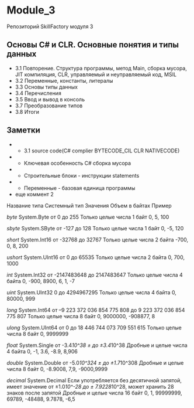 # Module_3
Репозиторий SkillFactory модуля 3
## Основы С# и CLR. Основные понятия и типы данных
* 3.1 Повторение. Структура программы, метод Main, сборка мусора, JIT компиляция, CLR, управляемый и неуправляемый код, MSIL
* 3.2 Переменные, константы, литералы
* 3.3 Основы типы данных
* 3.4 Перечисления
* 3.5 Ввод и вывод в консоль
* 3.7 Преобразование типов
* 3.8 Итоги
## Заметки 
* * 3.1 source code(C# complier BYTECODE_CIL CLR NATIVECODE)
* * Ключевая особенность C#  сборка мусора
* * Строительные блоки - инструкции statements
* * Переменные - базовая единица программы
* еще коммент 2

Название типа	Системный тип	Значения	Объем в байтах	Пример

*byte*	System.Byte	от 0 до 255
Только целые числа 1 байт	0, 5, 100

*sbyte*	System.SByte	от -127 до 128
Только целые числа 1 байт	0, -5, 120

*short*	System.Int16	от -32768 до 32767
Только целые числа 2 байта	-700, 0, 8, 200

*ushort*	System.UInt16	от 0 до 65535
Только целые числа 2 байта	0, 700, 1000

*int*	System.Int32	от -2147483648 до 2147483647
Только целые числа 4 байта	0, -900, 8900, 6, 1, -7

*uint*	System.UInt32	0 до 4294967295
Только целые числа 4 байта	0, 80000, 999

*long*	System.Int64	от –9 223 372 036 854 775 808 до 9 223 372 036 854 775 807
Только целые числа 8 байт	0, 9000000, -908877, 8

*ulong*	System.UInt64	от 0 до 18 446 744 073 709 551 615
Только целые числа 8 байт	0, 9999999

*float*	System.Single	от -3.4*10^38 ± до ±3.4*10^38 
Дробные и целые числа 4 байта	0, -1, 3.6, -8.9, 8,906

*double*	System.Double	от -5.0*10^324 ± до ±1.7*10^308
Дробные и целые числа 8 байт	0, -8.9008, 7,9, -9000,9999

*decimal*	System.Decimal	Если употребляется без десятичной запятой, 
имеет значение от ±1.0*10^-28 до ± 7.9228*10^28, 
может хранить 28 знаков после запятой
Дробные и целые числа 16 байт	0, 1, 99999999, 69789, -48488, 9.7878, -6,5